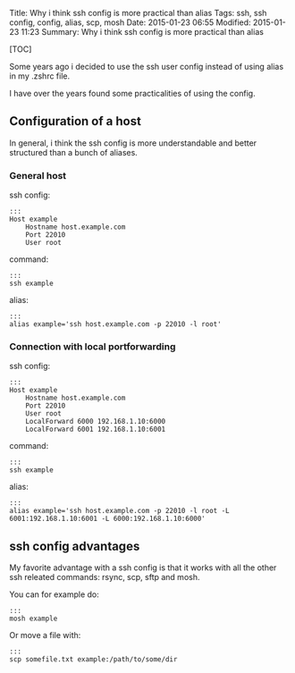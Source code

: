 Title: Why i think ssh config is more practical than alias
Tags: ssh, ssh config, config, alias, scp, mosh
Date: 2015-01-23 06:55
Modified: 2015-01-23 11:23
Summary: Why i think ssh config is more practical than alias

[TOC]

Some years ago i decided to use the ssh user config instead of using alias in my .zshrc file.

I have over the years found some practicalities of using the config.

## Configuration of a host
In general, i think the ssh config is more understandable and better structured than a bunch of aliases.

### General host
ssh config:

    :::
    Host example
        Hostname host.example.com
        Port 22010
        User root

command:

    :::
    ssh example

alias:

    :::
    alias example='ssh host.example.com -p 22010 -l root'

### Connection with local portforwarding
ssh config:

    :::
    Host example
        Hostname host.example.com
        Port 22010
        User root
        LocalForward 6000 192.168.1.10:6000
        LocalForward 6001 192.168.1.10:6001

command:

    :::
    ssh example

alias:

    :::
    alias example='ssh host.example.com -p 22010 -l root -L 6001:192.168.1.10:6001 -L 6000:192.168.1.10:6000'

## ssh config advantages
My favorite advantage with a ssh config is that it works with all the other ssh releated commands: rsync, scp, sftp and mosh.

You can for example do:

    :::
    mosh example

Or move a file with:

    :::
    scp somefile.txt example:/path/to/some/dir

